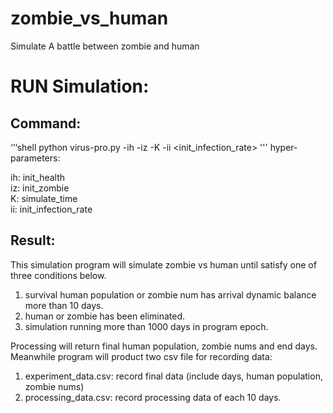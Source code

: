 # zombie_vs_human
Simulate A battle between zombie and human

# RUN Simulation:
## Command:
‘’‘shell
python virus-pro.py -ih <human-init-population> -iz <zombie-init-nums> -K <simulate-time> -ii <init_infection_rate>
'''
hyper-parameters:
  
  ih: init_health  
  iz: init_zombie  
  K: simulate_time  
  ii: init_infection_rate

## Result:
  This simulation program will simulate zombie vs human until satisfy one of three conditions below.
  1. survival human population or zombie num has arrival dynamic balance more than 10 days.
  2. human or zombie has been eliminated.
  3. simulation running more than 1000 days in program epoch.
  
  Processing will return final human population, zombie nums and end days. 
  Meanwhile program will product two csv file for recording data:
  1. experiment_data.csv:  record final data (include days, human population, zombie nums)
  2. processing_data.csv:  record processing data of each 10 days.
